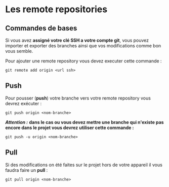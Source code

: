 
# Les remote repositories

## Commandes de bases

Si vous avez **assigné votre clé SSH a votre compte git**, vous pouvez importer et exporter des branches ainsi que vos modifications comme bon vous semble.

Pour ajouter une remote repository vous devez executer cette commande :
```git
git remote add origin <url ssh>
```

## Push
Pour pousser (**push**) votre branche vers votre remote repository vous devrez exécuter :
```git
git push origin <nom-branche>
```


***Attention :*** **dans le cas ou vous devez mettre une branche qui n'existe pas encore dans le projet vous devrez utiliser cette commande :**
```git
git push -u origin <nom-branche>
```

## Pull
Si des modifications on été faites sur le projet hors de votre appareil il vous faudra faire un **pull** :
```git
git pull origin <nom-branche>
```


